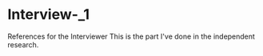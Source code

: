 # Interview-_1
References for the Interviewer
This is the part I've done in the independent research. 
